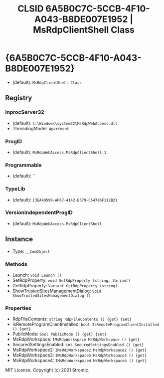 ﻿---
title: "CLSID 6A5B0C7C-5CCB-4F10-A043-B8DE007E1952 | MsRdpClientShell Class"
excerpt: What is COM-Object CLSID 6A5B0C7C-5CCB-4F10-A043-B8DE007E1952?
---

# {6A5B0C7C-5CCB-4F10-A043-B8DE007E1952}

* (default): `MsRdpClientShell Class`

## Registry


### InprocServer32

* (default): `C:\Windows\system32\MsRdpWebAccess.dll`
* ThreadingModel: `Apartment`

### ProgID

* (default): `MsRdpWebAccess.MsRdpClientShell.1`

### Programmable

* (default): ``

### TypeLib

* (default): `{3EA49599-AF67-4142-B379-C54786F112B2}`

### VersionIndependentProgID

* (default): `MsRdpWebAccess.MsRdpClientShell`

## Instance

* Type: `__ComObject`

### Methods

* Launch: `void Launch ()`
* SetRdpProperty: `void SetRdpProperty (string, Variant)`
* GetRdpProperty: `Variant GetRdpProperty (string)`
* ShowTrustedSitesManagementDialog: `void ShowTrustedSitesManagementDialog ()`

### Properties

* RdpFileContents: `string RdpFileContents () {get} {set} `
* IsRemoteProgramClientInstalled: `bool IsRemoteProgramClientInstalled () {get} `
* PublicMode: `bool PublicMode () {get} {set} `
* MsRdpWorkspace: `IMsRdpWorkspace MsRdpWorkspace () {get} `
* SecuredSettingsEnabled: `int SecuredSettingsEnabled () {get} `
* MsRdpWorkspace2: `IMsRdpWorkspace2 MsRdpWorkspace2 () {get} `
* MsRdpWorkspace3: `IMsRdpWorkspace3 MsRdpWorkspace3 () {get} `
* MsRdpWorkspace4: `IMsRdpWorkspace4 MsRdpWorkspace4 () {get} `

MIT License. Copyright (c) 2021 Strontic.


